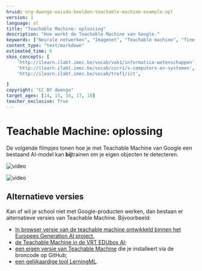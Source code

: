 ```yaml
---
hruid: org-dwengo-waisda-beelden-teachable-machine-example-opl
version: 1
language: nl
title: "Teachable Machine: oplossing"
description: "Hoe werkt de Teachable Machine van Google."
keywords: ["Neurale netwerken", "Imagenet", "Teachable machine", "fine tuning"]
content_type: "text/markdown"
estimated_time: 6
skos_concepts: [
    'http://ilearn.ilabt.imec.be/vocab/vak1/informatica-wetenschappen', 
    'http://ilearn.ilabt.imec.be/vocab/curr1/s-computers-en-systemen',
    'http://ilearn.ilabt.imec.be/vocab/tref1/ict',

]
copyright: "CC BY dwengo"
target_ages: [14, 15, 16, 17, 18]
teacher_exclusive: True
---
```


# Teachable Machine: oplossing

De volgende filmpjes tonen hoe je met Teachable Machine van Google een bestaand AI-model kan **bij**trainen om je eigen objecten te detecteren.


![](@youtube/https://www.youtube.com/embed/rTg7xpj2SaY?si=iF8YZSXyS-qeCbhM "video")

![](@youtube/https://www.youtube.com/embed/UAvvA0lbULg?si=pcJo0wCpUhpewBBs "video")

## Alternatieve versies

Kan of wil je school niet met Google-producten werken, dan bestaan er alternatieve versies van Teachable Machine. Bijvoorbeeld:

* [In browser versie van de teachable machine ontwikkeld binnen het Europees Generation AI project.](https://tm.gen-ai.fi/image/general)
* [de Teachable Machine in de VRT EDUbox AI](https://edubox.vrtnws.be/);
* [een eigen versie van Teachable Machine](https://github.com/googlecreativelab/teachable-machine-v1?tab=readme-ov-file) die je installeert via de broncode op GitHub;
* [een gelijkaardige tool LerningML](https://web.learningml.org/en/home/).
